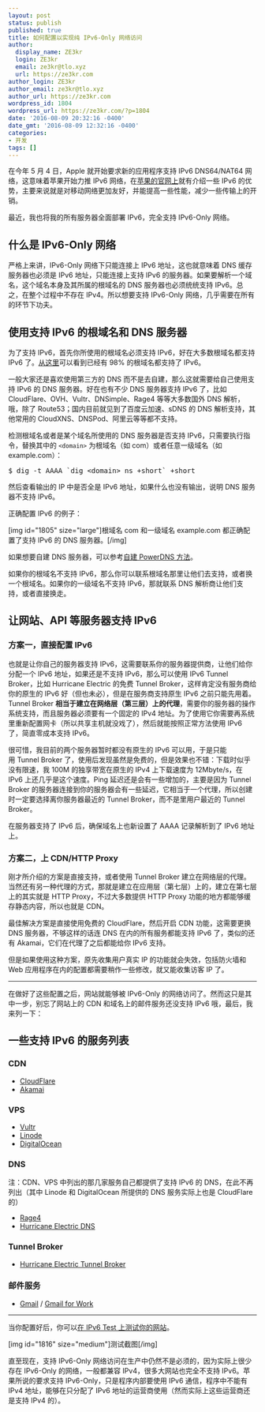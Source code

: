 ```yaml
---
layout: post
status: publish
published: true
title: 如何配置以实现纯 IPv6-Only 网络访问
author:
  display_name: ZE3kr
  login: ZE3kr
  email: ze3kr@tlo.xyz
  url: https://ze3kr.com
author_login: ZE3kr
author_email: ze3kr@tlo.xyz
author_url: https://ze3kr.com
wordpress_id: 1804
wordpress_url: https://ze3kr.com/?p=1804
date: '2016-08-09 20:32:16 -0400'
date_gmt: '2016-08-09 12:32:16 -0400'
categories:
- 开发
tags: []
---
```

<p>在今年 5 月 4 日，Apple 就开始要求新的应用程序支持 IPv6 DNS64/NAT64 网络，这意味着苹果开始力推 IPv6 网络，在<a href="https://developer.apple.com/library/mac/documentation/NetworkingInternetWeb/Conceptual/NetworkingOverview/UnderstandingandPreparingfortheIPv6Transition/UnderstandingandPreparingfortheIPv6Transition.html#//apple_ref/doc/uid/TP40010220-CH213-SW1" target="_blank">苹果的官网上</a>就有介绍一些 IPv6 的优势，主要来说就是对移动网络更加友好，并能提高一些性能，减少一些传输上的开销。</p>
<p>最近，我也将我的所有服务器全面部署 IPv6，完全支持 IPv6-Only 网络。</p>
<p><!--more--></p>
<h2>什么是 IPv6-Only 网络</h2>
<p>严格上来讲，IPv6-Only 网络下只能连接上 IPv6 地址，这也就意味着 DNS 缓存服务器也必须是 IPv6 地址，只能连接上支持 IPv6 的服务器。如果要解析一个域名，这个域名本身及其所属的根域名的 DNS 服务器也必须统统支持 IPv6。总之，在整个过程中不存在 IPv4。所以想要支持 IPv6-Only 网络，几乎需要在所有的环节下功夫。</p>
<h2>使用支持 IPv6 的根域名和 DNS 服务器</h2>
<p>为了支持 IPv6，首先你所使用的根域名必须支持 IPv6，好在大多数根域名都支持 IPv6 了。<a href="http://bgp.he.net/ipv6-progress-report.cgi" target="_blank">从这里</a>可以看到已经有 98% 的根域名都支持了 IPv6。</p>
<p>一般大家还是喜欢使用第三方的 DNS 而不是去自建，那么这就需要给自己使用支持 IPv6 的 DNS 服务器。好在也有不少 DNS 服务器支持 IPv6 了，比如 CloudFlare、OVH、Vultr、DNSimple、Rage4 等等大多数国外 DNS 解析，哦，除了 Route53；国内目前就见到了百度云加速、sDNS 的 DNS 解析支持，其他常用的 CloudXNS、DNSPod、阿里云等等都不支持。</p>
<p>检测根域名或者是某个域名所使用的 DNS 服务器是否支持 IPv6，只需要执行指令，替换其中的 <code>&lt;domain&gt;</code> 为根域名（如 com）或者任意一级域名（如 example.com）：</p>
<pre class="lang:sh decode:true">$ dig -t AAAA `dig &lt;domain&gt; ns +short` +short</pre>
<p>然后查看输出的 IP 中是否全是 IPv6 地址，如果什么也没有输出，说明 DNS 服务器不支持 IPv6。</p>
<p>正确配置 IPv6 的例子：</p>
<p>[img id="1805" size="large"]根域名 com 和一级域名 example.com 都正确配置了支持 IPv6 的 DNS 服务器。[/img]</p>
<p>如果想要自建 DNS 服务器，可以参考<a href="https://ze3kr.com/2016/08/self-host-dns/">自建 PowerDNS 方法</a>。</p>
<p>如果你的根域名不支持 IPv6，那么你可以联系根域名那里让他们去支持，或者换一个根域名。如果你的一级域名不支持 IPv6，那就联系 DNS 解析商让他们支持，或者直接换走。</p>
<h2>让网站、API 等服务器支持 IPv6</h2>
<h3>方案一，直接配置 IPv6</h3>
<p>也就是让你自己的服务器支持 IPv6，这需要联系你的服务器提供商，让他们给你分配一个 IPv6 地址，如果还是不支持 IPv6，那么可以使用 IPv6 Tunnel Broker，比如 Hurricane Electric 的免费 Tunnel Broker，这样肯定没有服务商给你的原生的 IPv6 好（但也未必），但是在服务商支持原生 IPv6 之前只能先用着。Tunnel Broker <strong>相当于建立在网络层（第三层）上的代理</strong>，需要你的服务器的操作系统支持，而且服务器必须要有一个固定的 IPv4 地址。为了使用它你需要再系统里重新配置网卡（所以共享主机就没戏了），然后就能按照正常方法使用 IPv6 了，简直零成本支持 IPv6。</p>
<p>很可惜，我目前的两个服务器暂时都没有原生的 IPv6 可以用，于是只能用 Tunnel Broker 了，使用后发现虽然是免费的，但是效果也不错：下载时似乎没有限速，我 100M 的独享带宽在原生的 IPv4 上下载速度为 12Mbyte/s，在 IPv6 上还几乎是这个速度。Ping 延迟还是会有一些增加的，主要是因为 Tunnel Broker 的服务器连接到你的服务器会有一些延迟，它相当于一个代理，所以创建时一定要选择离你服务器最近的 Tunnel Broker，而不是里用户最近的 Tunnel Broker。</p>
<p>在服务器支持了 IPv6 后，确保域名上也新设置了 AAAA 记录解析到了 IPv6 地址上。</p>
<h3>方案二，上 CDN/HTTP Proxy</h3>
<p>刚才所介绍的方案是直接支持，或者使用 Tunnel Broker 建立在网络层的代理。当然还有另一种代理的方式，那就是建立在应用层（第七层）上的，建立在第七层上的其实就是 HTTP Proxy，不过大多数提供 HTTP Proxy 功能的地方都能够缓存静态内容，所以也就是 CDN。</p>
<p>最佳解决方案是直接使用免费的 CloudFlare，然后开启 CDN 功能，这需要更换 DNS 服务器，不够这样的话连 DNS 在内的所有服务都能支持 IPv6 了，类似的还有 Akamai，它们在代理了之后都能给你 IPv6 支持。</p>
<p>但是如果使用这种方案，原先收集用户真实 IP 的功能就会失效，包括防火墙和 Web 应用程序在内的配置都需要稍作一些修改，就又能收集访客 IP 了。</p>
<hr />
<p>在做好了这些配置之后，网站就能够被 IPv6-Only 的网络访问了。然而这只是其中一步，别忘了网站上的 CDN 和域名上的邮件服务还没支持 IPv6 哦，最后，我来列一下：</p>
<h2>一些支持 IPv6 的服务列表</h2>
<h3>CDN</h3>
<ul>
<li><a href="https://www.cloudflare.com" target="_blank">CloudFlare</a></li>
<li><a href="https://www.akamai.com" target="_blank">Akamai</a></li>
</ul>
<h3>VPS</h3>
<ul>
<li><a href="https://www.vultr.com/?ref=6886257" target="_blank">Vultr</a></li>
<li><a href="https://www.linode.com" target="_blank">Linode</a></li>
<li><a href="https://www.digitalocean.com" target="_blank">DigitalOcean</a></li>
</ul>
<h3>DNS</h3>
<p>注：CDN、VPS 中列出的那几家服务自己都提供了支持 IPv6 的 DNS，在此不再列出（其中 Linode 和 DigitalOcean 所提供的 DNS 服务实际上也是 CloudFlare 的）</p>
<ul>
<li><a href="https://rage4.com" target="_blank">Rage4</a></li>
<li><a href="https://dns.he.net" target="_blank">Hurricane Electric DNS</a></li>
</ul>
<h3>Tunnel Broker</h3>
<ul>
<li><a href="https://tunnelbroker.net" target="_blank">Hurricane Electric Tunnel Broker</a></li>
</ul>
<h3>邮件服务</h3>
<ul>
<li><a href="https://mail.google.com/" target="_blank">Gmail</a> / <a href="https://apps.google.com/products/gmail/" target="_blank">Gmail for Work</a></li>
</ul>
<hr />
<p>当你配置好后，你可以<a href="http://ipv6-test.com/validate.php">在 IPv6 Test 上测试你的网站</a>。</p>
<p>[img id="1816" size="medium"]测试截图[/img]</p>
<p>直至现在，支持 IPv6-Only 网络访问在生产中仍然不是必须的，因为实际上很少存在 IPv6-Only 的网络，一般都兼容 IPv4，很多大网站也完全不支持 IPv6。苹果所说的要求支持 IPv6-Only，只是程序内部要使用 IPv6 通信，程序中不能有 IPv4 地址，能够在只分配了 IPv6 地址的运营商使用（然而实际上这些运营商还是支持 IPv4 的）。</p>
